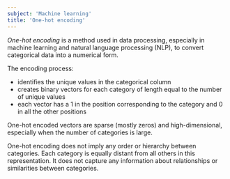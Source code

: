```yaml
---
subject: 'Machine learning'
title: 'One-hot encoding'
---
```


_One-hot encoding_ is a method used in data processing, especially in machine learning and natural language processing (NLP), to convert categorical data into a numerical form.

The encoding process:

- identifies the unique values in the categorical column
- creates binary vectors for each category of length equal to the number of unique values
- each vector has a 1 in the position corresponding to the category and 0 in all the other positions

One-hot encoded vectors are sparse (mostly zeros) and high-dimensional, especially when the number of categories is large.

One-hot encoding does not imply any order or hierarchy between categories. Each category is equally distant from all others in this representation. It does not capture any information about relationships or similarities between categories.